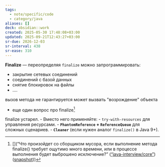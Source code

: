 ```yaml
---
tags:
  - note/specific/code
  - category/java
aliases: []
deck: obsidian::work
created: 2025-05-30 17:48:08+03:00
updated: 2025-09-21T12:43:27+03:00
sr-due: 2026-12-03
sr-interval: 438
sr-ease: 310
---
```


**Finalize**
—
переопределяя `finalize` можно запрограммировать:
- закрытие сетевых соединений
- соединений с базой данных
- снятие блокировок на файлы
- ....

вызов метода не гарантируется
может вызвать "возрождение" объекта

- еще один вопрос про finalize[^1]

finalize устарел. - Вместо него применяйте:
    - `try-with-resources` для управления ресурсами.
    - **`PhantomReference` + `ReferenceQueue`** для сложных сценариев.
    - **`Cleaner`** (если нужен аналог `finalize()` в Java 9+).

[^1]: [](“Что произойдет со сборщиком мусора, если выполнение метода finalize() требует ощутимо много времени, или в процессе выполнения будет выброшено исключение?” ([“java-interview/core”](zotero://select/library/items/T3X9ZD57)) ([snapshot](zotero://open-pdf/library/items/2GAN5TQF?sel=div%3Anth-child(263)%20%3E%20h2&annotation=47TWDNVP)))
